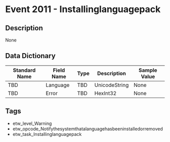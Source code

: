 # Event 2011 - Installinglanguagepack

## Description
None

## Data Dictionary
|Standard Name|Field Name|Type|Description|Sample Value|
|---|---|---|---|---|
|TBD|Language|TBD|UnicodeString|None|None|
|TBD|Error|TBD|HexInt32|None|None|

## Tags
* etw_level_Warning
* etw_opcode_Notifythesystemthatalanguagehasbeeninstalledorremoved
* etw_task_Installinglanguagepack